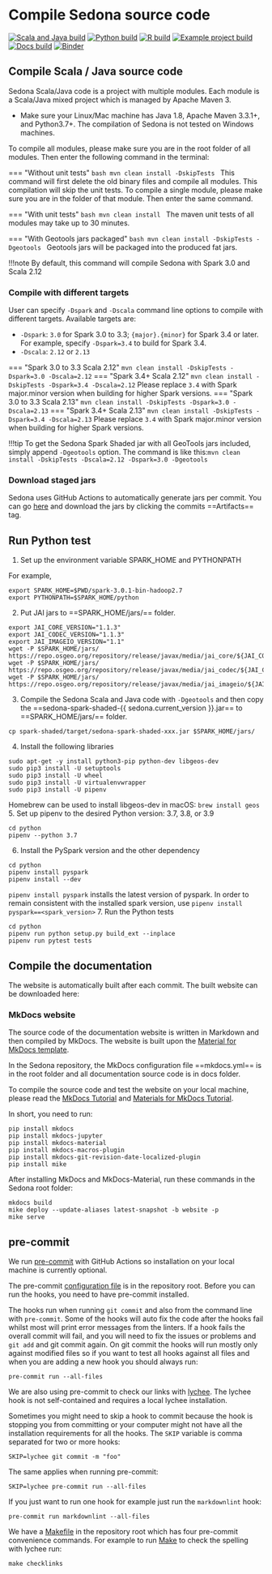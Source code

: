 # Compile Sedona source code

[![Scala and Java build](https://github.com/apache/sedona/actions/workflows/java.yml/badge.svg)](https://github.com/apache/sedona/actions/workflows/java.yml) [![Python build](https://github.com/apache/sedona/actions/workflows/python.yml/badge.svg)](https://github.com/apache/sedona/actions/workflows/python.yml) [![R build](https://github.com/apache/sedona/actions/workflows/r.yml/badge.svg)](https://github.com/apache/sedona/actions/workflows/r.yml) [![Example project build](https://github.com/apache/sedona/actions/workflows/example.yml/badge.svg)](https://github.com/apache/sedona/actions/workflows/example.yml) [![Docs build](https://github.com/apache/sedona/actions/workflows/docs.yml/badge.svg)](https://github.com/apache/sedona/actions/workflows/docs.yml) [![Binder](https://mybinder.org/badge_logo.svg)](https://mybinder.org/v2/gh/apache/sedona/HEAD?filepath=docs/usecases)

## Compile Scala / Java source code

Sedona Scala/Java code is a project with multiple modules. Each module is a Scala/Java mixed project which is managed by Apache Maven 3.

* Make sure your Linux/Mac machine has Java 1.8, Apache Maven 3.3.1+, and Python3.7+. The compilation of Sedona is not tested on Windows machines.

To compile all modules, please make sure you are in the root folder of all modules. Then enter the following command in the terminal:

=== "Without unit tests"
	```bash
	mvn clean install -DskipTests
	```
	This command will first delete the old binary files and compile all modules. This compilation will skip the unit tests. To compile a single module, please make sure you are in the folder of that module. Then enter the same command.

=== "With unit tests"
	```bash
	mvn clean install
	```
	The maven unit tests of all modules may take up to 30 minutes.

=== "With Geotools jars packaged"
	```bash
	mvn clean install -DskipTests -Dgeotools
	```
	Geotools jars will be packaged into the produced fat jars.

!!!note
	By default, this command will compile Sedona with Spark 3.0 and Scala 2.12

### Compile with different targets

User can specify `-Dspark` and `-Dscala` command line options to compile with different targets. Available targets are:

* `-Dspark`: `3.0` for Spark 3.0 to 3.3; `{major}.{minor}` for Spark 3.4 or later. For example, specify `-Dspark=3.4` to build for Spark 3.4.
* `-Dscala`: `2.12` or `2.13`

=== "Spark 3.0 to 3.3 Scala 2.12"
	```
	mvn clean install -DskipTests -Dspark=3.0 -Dscala=2.12
	```
=== "Spark 3.4+ Scala 2.12"
	```
	mvn clean install -DskipTests -Dspark=3.4 -Dscala=2.12
	```
    Please replace `3.4` with Spark major.minor version when building for higher Spark versions.
=== "Spark 3.0 to 3.3 Scala 2.13"
	```
	mvn clean install -DskipTests -Dspark=3.0 -Dscala=2.13
	```
=== "Spark 3.4+ Scala 2.13"
	```
	mvn clean install -DskipTests -Dspark=3.4 -Dscala=2.13
	```
    Please replace `3.4` with Spark major.minor version when building for higher Spark versions.

!!!tip
	To get the Sedona Spark Shaded jar with all GeoTools jars included, simply append `-Dgeotools` option. The command is like this:`mvn clean install -DskipTests -Dscala=2.12 -Dspark=3.0 -Dgeotools`

### Download staged jars

Sedona uses GitHub Actions to automatically generate jars per commit. You can go [here](https://github.com/apache/sedona/actions/workflows/java.yml) and download the jars by clicking the commits ==Artifacts== tag.

## Run Python test

1. Set up the environment variable SPARK_HOME and PYTHONPATH

For example,

```
export SPARK_HOME=$PWD/spark-3.0.1-bin-hadoop2.7
export PYTHONPATH=$SPARK_HOME/python
```

2. Put JAI jars to ==SPARK_HOME/jars/== folder.

```
export JAI_CORE_VERSION="1.1.3"
export JAI_CODEC_VERSION="1.1.3"
export JAI_IMAGEIO_VERSION="1.1"
wget -P $SPARK_HOME/jars/ https://repo.osgeo.org/repository/release/javax/media/jai_core/${JAI_CORE_VERSION}/jai_core-${JAI_CORE_VERSION}.jar
wget -P $SPARK_HOME/jars/ https://repo.osgeo.org/repository/release/javax/media/jai_codec/${JAI_CODEC_VERSION}/jai_codec-${JAI_CODEC_VERSION}.jar
wget -P $SPARK_HOME/jars/ https://repo.osgeo.org/repository/release/javax/media/jai_imageio/${JAI_IMAGEIO_VERSION}/jai_imageio-${JAI_IMAGEIO_VERSION}.jar
```

3. Compile the Sedona Scala and Java code with `-Dgeotools` and then copy the ==sedona-spark-shaded-{{ sedona.current_version }}.jar== to ==SPARK_HOME/jars/== folder.

```
cp spark-shaded/target/sedona-spark-shaded-xxx.jar $SPARK_HOME/jars/
```

4. Install the following libraries

```
sudo apt-get -y install python3-pip python-dev libgeos-dev
sudo pip3 install -U setuptools
sudo pip3 install -U wheel
sudo pip3 install -U virtualenvwrapper
sudo pip3 install -U pipenv
```

Homebrew can be used to install libgeos-dev in macOS: `brew install geos`
5. Set up pipenv to the desired Python version: 3.7, 3.8, or 3.9

```
cd python
pipenv --python 3.7
```

6. Install the PySpark version and the other dependency

```
cd python
pipenv install pyspark
pipenv install --dev
```

`pipenv install pyspark` installs the latest version of pyspark.
In order to remain consistent with the installed spark version, use `pipenv install pyspark==<spark_version>`
7. Run the Python tests

```
cd python
pipenv run python setup.py build_ext --inplace
pipenv run pytest tests
```

## Compile the documentation

The website is automatically built after each commit. The built website can be downloaded here:

### MkDocs website

The source code of the documentation website is written in Markdown and then compiled by MkDocs. The website is built upon the [Material for MkDocs template](https://squidfunk.github.io/mkdocs-material/).

In the Sedona repository, the MkDocs configuration file ==mkdocs.yml== is in the root folder and all documentation source code is in docs folder.

To compile the source code and test the website on your local machine, please read the [MkDocs Tutorial](http://www.mkdocs.org/#installation) and [Materials for MkDocs Tutorial](https://squidfunk.github.io/mkdocs-material/getting-started/).

In short, you need to run:

```
pip install mkdocs
pip install mkdocs-jupyter
pip install mkdocs-material
pip install mkdocs-macros-plugin
pip install mkdocs-git-revision-date-localized-plugin
pip install mike
```

After installing MkDocs and MkDocs-Material, run these commands in the Sedona root folder:

```
mkdocs build
mike deploy --update-aliases latest-snapshot -b website -p
mike serve
```

## pre-commit

We run [pre-commit](https://pre-commit.com/) with GitHub Actions so installation on your local machine is currently
optional.

The pre-commit [configuration file](https://github.com/apache/sedona/blob/master/.pre-commit-config.yaml) is in the
repository root. Before you can run the hooks, you need to have pre-commit installed.

The hooks run when running `git commit` and also from the command line with `pre-commit`. Some of the hooks will auto
fix the code after the hooks fail whilst most will print error messages from the linters. If a hook fails the overall
commit will fail, and you will need to fix the issues or problems and `git add` and git commit again. On git commit
the hooks will run mostly only against modified files so if you want to test all hooks against all files and when you
are adding a new hook you should always run:

`pre-commit run --all-files`

We are also using pre-commit to check our links with [lychee](https://github.com/lycheeverse/lychee). The lychee hook
is not self-contained and requires a local lychee installation.

Sometimes you might need to skip a hook to commit because the hook is stopping you from committing or your computer
might not have all the installation requirements for all the hooks. The `SKIP` variable is comma separated for two or
more hooks:

`SKIP=lychee git commit -m "foo"`

The same applies when running pre-commit:

`SKIP=lychee pre-commit run --all-files`

If you just want to run one hook for example just run the `markdownlint` hook:

`pre-commit run markdownlint --all-files`

We have a [Makefile](https://github.com/apache/sedona/blob/master/Makefile) in the repository root which has four
pre-commit convenience commands. For example to run [Make](https://en.wikipedia.org/wiki/Make_(software)) to check the
spelling with lychee run:

`make checklinks`
